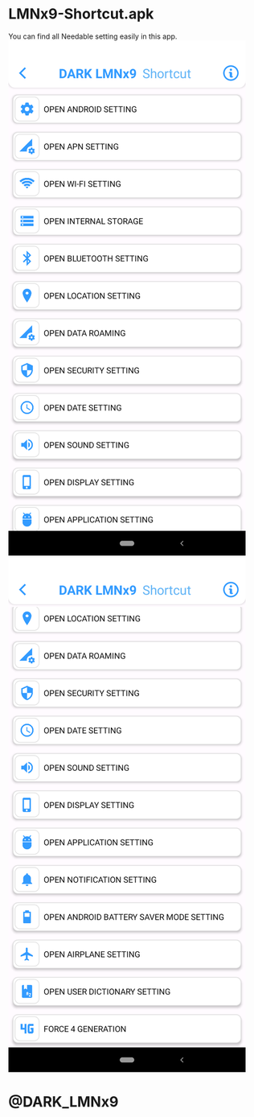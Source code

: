 # LMNx9-Shortcut.apk
You can find all Needable setting easily in this app.
![logo](https://github.com/LMNx9-JOHNY/LMNx9-Shortcut.apk/blob/main/Screenshot_20231201-021238.png)
![logo](https://github.com/LMNx9-JOHNY/LMNx9-Shortcut.apk/blob/main/Screenshot_20231201-021245.png)
# @DARK_LMNx9
